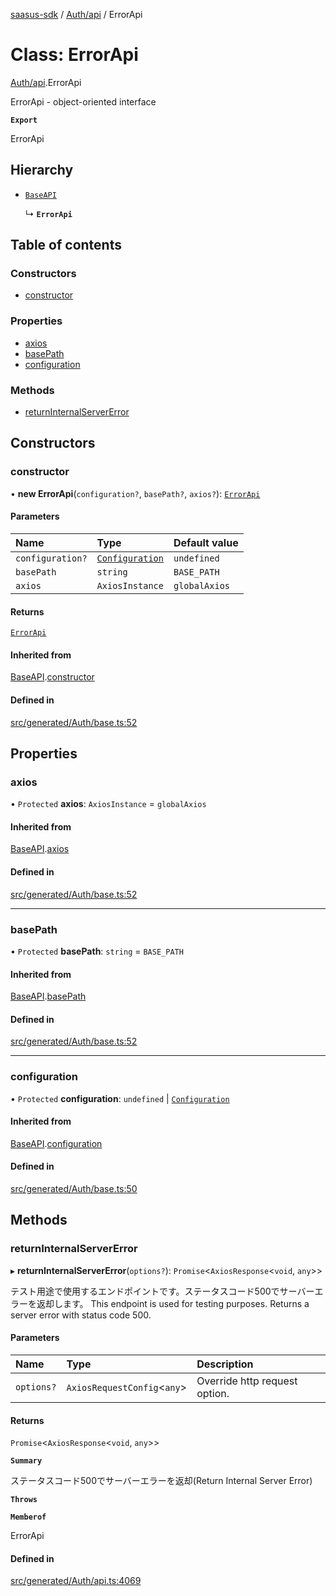 [saasus-sdk](../README.md) / [Auth/api](../modules/Auth_api.md) / ErrorApi

# Class: ErrorApi

[Auth/api](../modules/Auth_api.md).ErrorApi

ErrorApi - object-oriented interface

**`Export`**

ErrorApi

## Hierarchy

- [`BaseAPI`](Auth_base.BaseAPI.md)

  ↳ **`ErrorApi`**

## Table of contents

### Constructors

- [constructor](Auth_api.ErrorApi.md#constructor)

### Properties

- [axios](Auth_api.ErrorApi.md#axios)
- [basePath](Auth_api.ErrorApi.md#basepath)
- [configuration](Auth_api.ErrorApi.md#configuration)

### Methods

- [returnInternalServerError](Auth_api.ErrorApi.md#returninternalservererror)

## Constructors

### constructor

• **new ErrorApi**(`configuration?`, `basePath?`, `axios?`): [`ErrorApi`](Auth_api.ErrorApi.md)

#### Parameters

| Name | Type | Default value |
| :------ | :------ | :------ |
| `configuration?` | [`Configuration`](Auth_configuration.Configuration.md) | `undefined` |
| `basePath` | `string` | `BASE_PATH` |
| `axios` | `AxiosInstance` | `globalAxios` |

#### Returns

[`ErrorApi`](Auth_api.ErrorApi.md)

#### Inherited from

[BaseAPI](Auth_base.BaseAPI.md).[constructor](Auth_base.BaseAPI.md#constructor)

#### Defined in

[src/generated/Auth/base.ts:52](https://github.com/saasus-platform/saasus-sdk-javascript/blob/55abc15/src/generated/Auth/base.ts#L52)

## Properties

### axios

• `Protected` **axios**: `AxiosInstance` = `globalAxios`

#### Inherited from

[BaseAPI](Auth_base.BaseAPI.md).[axios](Auth_base.BaseAPI.md#axios)

#### Defined in

[src/generated/Auth/base.ts:52](https://github.com/saasus-platform/saasus-sdk-javascript/blob/55abc15/src/generated/Auth/base.ts#L52)

___

### basePath

• `Protected` **basePath**: `string` = `BASE_PATH`

#### Inherited from

[BaseAPI](Auth_base.BaseAPI.md).[basePath](Auth_base.BaseAPI.md#basepath)

#### Defined in

[src/generated/Auth/base.ts:52](https://github.com/saasus-platform/saasus-sdk-javascript/blob/55abc15/src/generated/Auth/base.ts#L52)

___

### configuration

• `Protected` **configuration**: `undefined` \| [`Configuration`](Auth_configuration.Configuration.md)

#### Inherited from

[BaseAPI](Auth_base.BaseAPI.md).[configuration](Auth_base.BaseAPI.md#configuration)

#### Defined in

[src/generated/Auth/base.ts:50](https://github.com/saasus-platform/saasus-sdk-javascript/blob/55abc15/src/generated/Auth/base.ts#L50)

## Methods

### returnInternalServerError

▸ **returnInternalServerError**(`options?`): `Promise`\<`AxiosResponse`\<`void`, `any`\>\>

テスト用途で使用するエンドポイントです。ステータスコード500でサーバーエラーを返却します。  This endpoint is used for testing purposes. Returns a server error with status code 500.

#### Parameters

| Name | Type | Description |
| :------ | :------ | :------ |
| `options?` | `AxiosRequestConfig`\<`any`\> | Override http request option. |

#### Returns

`Promise`\<`AxiosResponse`\<`void`, `any`\>\>

**`Summary`**

ステータスコード500でサーバーエラーを返却(Return Internal Server Error)

**`Throws`**

**`Memberof`**

ErrorApi

#### Defined in

[src/generated/Auth/api.ts:4069](https://github.com/saasus-platform/saasus-sdk-javascript/blob/55abc15/src/generated/Auth/api.ts#L4069)
